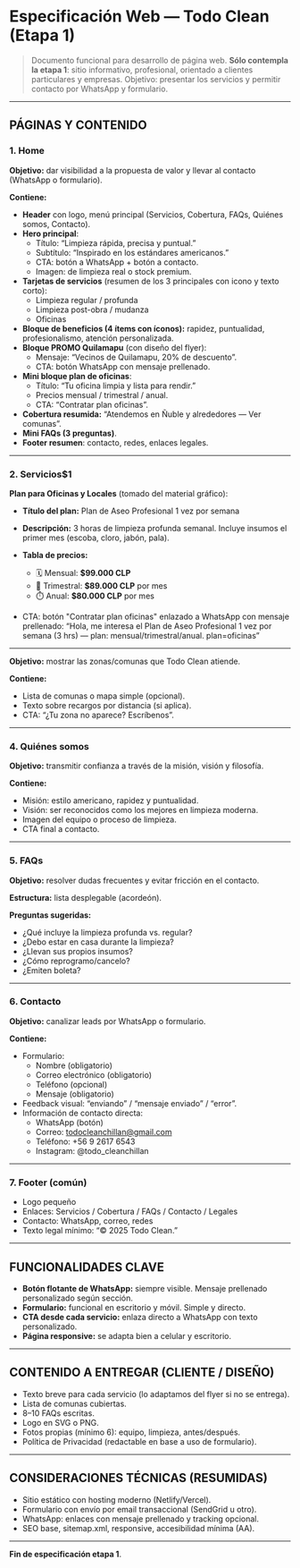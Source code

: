# Especificación Web — Todo Clean (Etapa 1)

> Documento funcional para desarrollo de página web. **Sólo contempla la etapa 1**: sitio informativo, profesional, orientado a clientes particulares y empresas. Objetivo: presentar los servicios y permitir contacto por WhatsApp y formulario.

---

## PÁGINAS Y CONTENIDO

### 1. Home
**Objetivo:** dar visibilidad a la propuesta de valor y llevar al contacto (WhatsApp o formulario).

**Contiene:**
- **Header** con logo, menú principal (Servicios, Cobertura, FAQs, Quiénes somos, Contacto).
- **Hero principal**:
  - Título: “Limpieza rápida, precisa y puntual.”
  - Subtítulo: “Inspirado en los estándares americanos.”
  - CTA: botón a WhatsApp + botón a contacto.
  - Imagen: de limpieza real o stock premium.
- **Tarjetas de servicios** (resumen de los 3 principales con icono y texto corto):
  - Limpieza regular / profunda
  - Limpieza post-obra / mudanza
  - Oficinas
- **Bloque de beneficios (4 ítems con íconos):** rapidez, puntualidad, profesionalismo, atención personalizada.
- **Bloque PROMO Quilamapu** (con diseño del flyer):
  - Mensaje: “Vecinos de Quilamapu, 20% de descuento”.
  - CTA: botón WhatsApp con mensaje prellenado.
- **Mini bloque plan de oficinas**:
  - Título: “Tu oficina limpia y lista para rendir.”
  - Precios mensual / trimestral / anual.
  - CTA: “Contratar plan oficinas”.
- **Cobertura resumida:** “Atendemos en Ñuble y alrededores — Ver comunas”.
- **Mini FAQs (3 preguntas)**.
- **Footer resumen**: contacto, redes, enlaces legales.

---

### 2. Servicios$1

**Plan para Oficinas y Locales** (tomado del material gráfico):

- **Título del plan:** Plan de Aseo Profesional 1 vez por semana
- **Descripción:** 3 horas de limpieza profunda semanal. Incluye insumos el primer mes (escoba, cloro, jabón, pala).
- **Tabla de precios:**
  - 🗓️ Mensual: **$99.000 CLP**
  - 📅 Trimestral: **$89.000 CLP** por mes
  - ⏱️ Anual: **$80.000 CLP** por mes

- CTA: botón "Contratar plan oficinas" enlazado a WhatsApp con mensaje prellenado: 
  “Hola, me interesa el Plan de Aseo Profesional 1 vez por semana (3 hrs) — plan: mensual/trimestral/anual. plan=oficinas”

---
**Objetivo:** mostrar las zonas/comunas que Todo Clean atiende.

**Contiene:**
- Lista de comunas o mapa simple (opcional).
- Texto sobre recargos por distancia (si aplica).
- CTA: “¿Tu zona no aparece? Escríbenos”.

---

### 4. Quiénes somos
**Objetivo:** transmitir confianza a través de la misión, visión y filosofía.

**Contiene:**
- Misión: estilo americano, rapidez y puntualidad.
- Visión: ser reconocidos como los mejores en limpieza moderna.
- Imagen del equipo o proceso de limpieza.
- CTA final a contacto.

---

### 5. FAQs
**Objetivo:** resolver dudas frecuentes y evitar fricción en el contacto.

**Estructura:** lista desplegable (acordeón).

**Preguntas sugeridas:**
- ¿Qué incluye la limpieza profunda vs. regular?
- ¿Debo estar en casa durante la limpieza?
- ¿Llevan sus propios insumos?
- ¿Cómo reprogramo/cancelo?
- ¿Emiten boleta?

---

### 6. Contacto
**Objetivo:** canalizar leads por WhatsApp o formulario.

**Contiene:**
- Formulario:
  - Nombre (obligatorio)
  - Correo electrónico (obligatorio)
  - Teléfono (opcional)
  - Mensaje (obligatorio)
- Feedback visual: “enviando” / “mensaje enviado” / “error”.
- Información de contacto directa:
  - WhatsApp (botón)
  - Correo: todocleanchillan@gmail.com
  - Teléfono: +56 9 2617 6543
  - Instagram: @todo_cleanchillan

---

### 7. Footer (común)
- Logo pequeño
- Enlaces: Servicios / Cobertura / FAQs / Contacto / Legales
- Contacto: WhatsApp, correo, redes
- Texto legal mínimo: “© 2025 Todo Clean.”

---

## FUNCIONALIDADES CLAVE

- **Botón flotante de WhatsApp:** siempre visible. Mensaje prellenado personalizado según sección.
- **Formulario:** funcional en escritorio y móvil. Simple y directo.
- **CTA desde cada servicio:** enlaza directo a WhatsApp con texto personalizado.
- **Página responsive:** se adapta bien a celular y escritorio.

---

## CONTENIDO A ENTREGAR (CLIENTE / DISEÑO)
- Texto breve para cada servicio (lo adaptamos del flyer si no se entrega).
- Lista de comunas cubiertas.
- 8–10 FAQs escritas.
- Logo en SVG o PNG.
- Fotos propias (mínimo 6): equipo, limpieza, antes/después.
- Política de Privacidad (redactable en base a uso de formulario).

---

## CONSIDERACIONES TÉCNICAS (RESUMIDAS)
- Sitio estático con hosting moderno (Netlify/Vercel).
- Formulario con envío por email transaccional (SendGrid u otro).
- WhatsApp: enlaces con mensaje prellenado y tracking opcional.
- SEO base, sitemap.xml, responsive, accesibilidad mínima (AA).

---

**Fin de especificación etapa 1**.

